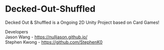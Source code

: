 # Decked-Out-Shuffled
Decked Out &amp; Shuffled is a Ongoing 2D Unity Project based on Card Games!



Developers <br>
Jason Wang - https://nulljason.github.io/ <br>
Stephen Kwong - https://github.com/StephenK0
